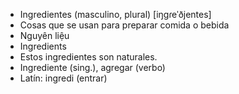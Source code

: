 - Ingredientes (masculino, plural) [iŋɡɾeˈðjentes]
- Cosas que se usan para preparar comida o bebida
- Nguyên liệu
- Ingredients
- Estos ingredientes son naturales.
- Ingrediente (sing.), agregar (verbo)
- Latín: ingredi (entrar)